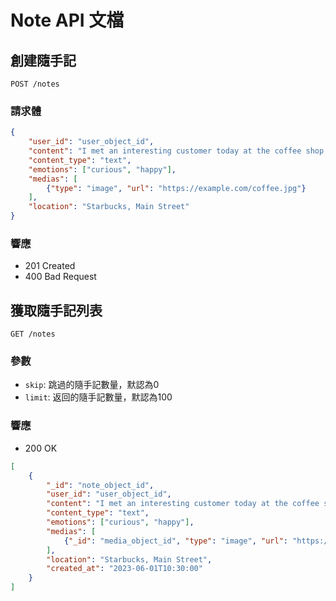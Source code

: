# Note API 文檔

## 創建隨手記

```
POST /notes
```

### 請求體

```json
{
    "user_id": "user_object_id",
    "content": "I met an interesting customer today at the coffee shop...",
    "content_type": "text",
    "emotions": ["curious", "happy"],
    "medias": [
        {"type": "image", "url": "https://example.com/coffee.jpg"}
    ],
    "location": "Starbucks, Main Street"
}
```

### 響應

- 201 Created
- 400 Bad Request

## 獲取隨手記列表

```
GET /notes
```

### 參數

- `skip`: 跳過的隨手記數量，默認為0
- `limit`: 返回的隨手記數量，默認為100

### 響應

- 200 OK

```json
[
    {
        "_id": "note_object_id",
        "user_id": "user_object_id",
        "content": "I met an interesting customer today at the coffee shop...",
        "content_type": "text",
        "emotions": ["curious", "happy"],
        "medias": [
            {"_id": "media_object_id", "type": "image", "url": "https://example.com/coffee.jpg"}
        ],
        "location": "Starbucks, Main Street",
        "created_at": "2023-06-01T10:30:00"
    }
]
``` 
